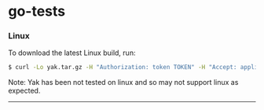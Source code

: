 # go-tests

### Linux

To download the latest Linux build, run:

```bash
$ curl -Lo yak.tar.gz -H "Authorization: token TOKEN" -H "Accept: application/octet-stream" https://api.github.com/repos/eb-rubenespinosa/go-tests/releases/assets/18918766 && sudo mv yak /usr/local/bin`
```

Note: Yak has been not tested on linux and so may not support linux as expected.

------
